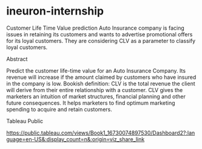 # ineuron-internship
Customer Life Time Value prediction
Auto Insurance company is facing issues in retaining its customers and wants to advertise promotional offers for its loyal customers. They are considering CLV as a parameter to classify loyal customers.

Abstract

Predict the customer life-time value for an Auto Insurance Company. Its revenue will increase if the amount claimed by customers who have insured in the company is low. Bookish definition: CLV is the total revenue the client will derive from their entire relationship with a customer. CLV gives the marketers an intuition of market structures, financial planning and other future consequences. It helps marketers to find optimum marketing spending to acquire and retain customers.


Tableau Public

https://public.tableau.com/views/Book1_16730074897530/Dashboard2?:language=en-US&:display_count=n&:origin=viz_share_link
